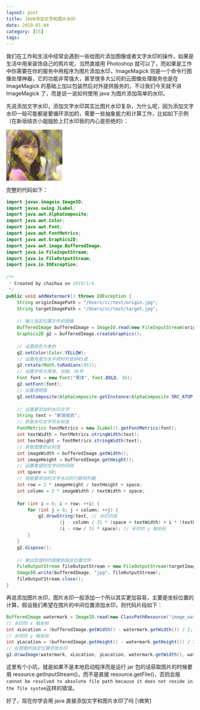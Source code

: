 ```yaml
---
layout: post
title: JAVA添加文字和图片水印
date: 2019-01-04
category: [CS]
tags: 
---
```


我们在工作和生活中经常会遇到一些给图片添加图像或者文字水印的操作，如果是生活中用来装饰自己的照片呢，当然直接用 Photoshop 就可以了，而如果是工作中你需要在你的服务中用程序为图片添加水印，ImageMagick 则是一个命令行图像处理神器，它的功能非常强大，甚至很多大公司的云图像处理服务也是在 ImageMagick 的基础上加以包装然后对外提供服务的，不过我们今天就不讲 ImageMagick 了，而是说一说如何使用 java 为图片添加简单的水印。

先说添加文字水印，添加文字水印其实比图片水印复杂，为什么呢，因为添加文字水印一般可能都是要循环添加的，需要一些抽象能力和计算工作，比如如下示例（在新垣结衣小姐姐脸上打水印我的内心是拒绝的）：

<img src="/2019/01/04/JAVA添加文字和图片水印/acb12ed9-c553-4980-9bfc-67637afea576.jpg" width="30%" height="30%" alt="" align=center />

完整的代码如下：
<!--more-->

``` Java
import javax.imageio.ImageIO;
import javax.swing.JLabel;
import java.awt.AlphaComposite;
import java.awt.Color;
import java.awt.Font;
import java.awt.FontMetrics;
import java.awt.Graphics2D;
import java.awt.image.BufferedImage;
import java.io.FileInputStream;
import java.io.FileOutputStream;
import java.io.IOException;

/**
 * Created by chaihua on 2019/1/4.
 */
public void addWatermark() throws IOException {
    String originImagePath = "/Users/cc/test/origin.jpg";
    String targetImagePath = "/Users/cc/test/target.jpg";

    // 输入指定位置文件的图像
    BufferedImage bufferedImage = ImageIO.read(new FileInputStream(originImagePath));
    Graphics2D g2 = bufferedImage.createGraphics();

    // 设置颜色为黄色
    g2.setColor(Color.YELLOW);
    // 设置角度为水平顺时针旋转45度
    g2.rotate(Math.toRadians(45));
    // 设置字体为黑体、加粗、36号
    Font font = new Font("黑体", Font.BOLD, 36);
    g2.setFont(font);
    // 设置透明度
    g2.setComposite(AlphaComposite.getInstance(AlphaComposite.SRC_ATOP, 0.5f));

    // 设置要添加的水印文字
    String text = "新垣结衣";
    // 获取水印文字的长和宽
    FontMetrics fontMetrics = new JLabel().getFontMetrics(font);
    int textWidth = fontMetrics.stringWidth(text);
    int textHeight = fontMetrics.stringWidth(text);
    // 获取图像的长和宽
    int imageWidth = bufferedImage.getWidth();
    int imageHeight = bufferedImage.getHeight();
    // 设置希望的文字间的间隔
    int space = 60;
    // 获取要添加的文字水印的行数和列数
    int row = 2 * imageHeight / textHeight + space;
    int column = 2 * imageWidth / textWidth + space;

    for (int i = 0; i < row; ++i) {
        for (int j = 0; j < column; ++j) {
            g2.drawString(text, // 水印内容
                    (j - column / 3) * (space + textWidth) + i * (textWidth), // 水印的 x 轴坐标
                    (i - row / 3) * space); // 水印的 y 轴坐标
        }
    }
    g2.dispose();

    // 输出处理好的图像到指定位置文件
    FileOutputStream fileOutputStream = new FileOutputStream(targetImagePath);
    ImageIO.write(bufferedImage, "jpg", fileOutputStream);
    fileOutputStream.close();
}
```

再说添加图片水印，图片水印一般添加一个所以其实更加容易，主要是坐标位置的计算，假设我们希望在图片的中间位置添加水印，则代码片段如下：

``` Java
BufferedImage watermark = ImageIO.read(new ClassPathResource("image_watermark.jpg").getInputStream());
// 水印的 x 轴坐标
int xLocation = (bufferedImage.getWidth() - watermark.getWidth()) / 2;
// 水印的 y 轴坐标
int yLocation = (bufferedImage.getHeight() - watermark.getHeight()) / 2;
// 在图像的指定位置添加水印
g2.drawImage(watermark, xLocation, yLocation, watermark.getWidth(), watermark.getHeight(), null);
```

这里有个小坑，就是如果不是本地启动程序而是运行 jar 包的话获取图片的时候要用 resource.getInputStream()，而不是直接 resource.getFile()，否则会报```cannot be resolved to absolute file path because it does not reside in the
file system```这样的错误。

好了，现在你学会用 java 直接添加文字和图片水印了吗 [\微笑]

